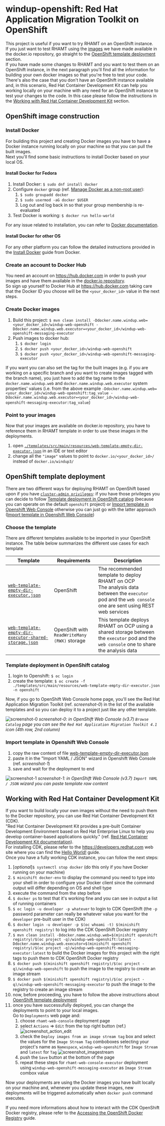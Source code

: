 # windup-openshift: Red Hat Application Migration Toolkit on OpenShift
This project is useful if you want to try RHAMT on an OpenShift instance.  
If you just want to test RHAMT using the [images](https://hub.docker.com/u/windup3/) we have made available in the docker.io repository, go straight to the [OpenShift template deployment](#openshift-template-deployment) section.  
If you have made some changes to RHAMT and you want to test them on an OpenShift instance, in the next paragraph you'll find all the information for building your own docker images so that you're free to test your code.  
There's also the case that you don't have an OpenShift instance available and, in this scenario, Red Hat Container Development Kit can help you working locally on your machine with any need for an OpenShift instance to test your changes to the code. In this case please follow the instructions in the [Working with Red Hat Container Development Kit](#working-with-red-hat-container-development-kit) section.

## OpenShift image construction
### Install Docker
For building this project and creating Docker images you have to have a Docker instance running locally on your machine so that you can pull the built images.  
Next you'll find some basic instructions to install Docker based on your local OS.
#### Install Docker for Fedora
1. Install Docker: `$ sudo dnf install docker`
1. Configure `docker` group (ref. [Manage Docker as a non-root user](https://docs.docker.com/install/linux/linux-postinstall/#manage-docker-as-a-non-root-user)):
   1. `$ sudo groupadd docker`
   1. `$ sudo usermod -aG docker $USER`
   1. Log out and log back in so that your group membership is re-evaluated
1. Test Docker is working: `$ docker run hello-world`

For any issue related to installation, you can refer to [Docker documentation](https://docs.docker.com/install/linux/docker-ce/fedora/).
#### Install Docker for other OS
For any other platform you can follow the detailed instructions provided in the [Install Docker](https://docs.docker.com/install/) guide from Docker.
### Create an account to Docker Hub
You need an account on https://hub.docker.com in order to push your images and have them available in the [docker.io repository](https://docs.openshift.org/latest/architecture/core_concepts/builds_and_image_streams.html#important-terms).  
So sign up yourself to Docker Hub at https://hub.docker.com taking care that the Docker ID you choose will be the `<your_docker_id>` value in the next steps.
### Create Docker images
1. Build this project: `$ mvn clean install -Ddocker.name.windup.web=<your_docker_id>/windup-web-openshift -Ddocker.name.windup.web.executor=<your_docker_id>/windup-web-openshift-messaging-executor`
1. Push images to docker hub:
   1. `$ docker login`
   1. `$ docker push <your_docker_id>/windup-web-openshift`
   1. `$ docker push <your_docker_id>/windup-web-openshift-messaging-executor`

If you want you can also set the tag for the built images (e.g. if you are working on a specific branch and you want to create images tagged with the branch name), you just have to add the tag name to the `docker.name.windup.web` and `docker.name.windup.web.executor` system properties' values (i.e. from the above example `-Ddocker.name.windup.web=<your_docker_id>/windup-web-openshift:tag_value -Ddocker.name.windup.web.executor=<your_docker_id>/windup-web-openshift-messaging-executor:tag_value`)

### Point to your images
Now that your images are available on docker.io repository, you have to reference them in RHAMT template in order to use these images in the deployments.
1. open [`./templates/src/main/resources/web-template-empty-dir-executor.json`](templates/src/main/resources/web-template-empty-dir-executor.json) in an IDE or text editor
1. change all the `"image"` values to point to `docker.io/<your_docker_id>/` instead of `docker.io/windup3/`
   
## OpenShift template deployment
There are two different ways for deploying RHAMT on OpenShift based upon if you have [`cluster-admin privileges`](https://docs.openshift.org/latest/architecture/additional_concepts/authorization.html#roles): if you have those privileges you can decide to follow [Template deployment in OpenShift catalog](#template-deployment-in-openshift-catalog) (because you can operate on the default `openshift` project) or [Import template in Openshift Web Console](#import-template-in-openshift-web-console) otherwise you can just go with the latter approach ([Import template in Openshift Web Console](#import-template-in-openshift-web-console))

### Choose the template
There are different templates available to be imported in your OpenShift instance.
The table below summarizes the different use cases for each template

| Template | Requirements | Description |
| --- | --- | --- |
| [`web-template-empty-dir-executor.json`](templates/src/main/resources/web-template-empty-dir-executor.json) | OpenShift | The recommended template to deploy RHAMT on OCP<br>The analysis data between the `executor` pod and the `web console` one are sent using REST web services |
| [`web-template-empty-dir-executor-shared-storage.json`](templates/src/main/resources/web-template-empty-dir-executor-shared-storage.json) | OpenShift with `ReadWriteMany (RWX)` storage| This template deploys RHAMT on OCP using a shared storage between the `executor` pod and the `web console` one to share the analysis data |

### Template deployment in OpenShift catalog
1. login to Openshift: `$ oc login`
1. create the template: `$ oc create -f ./templates/src/main/resources/web-template-empty-dir-executor.json -n openshift`

Now, if you go to OpenShift Web Console home page, you'll see the Red Hat Application Migration Toolkit (ref. *screenshot-0*) in the list of the available templates and so you can deploy it to a project just like any other template.

![screenshot-0](https://user-images.githubusercontent.com/7288588/38804671-80e5af28-4173-11e8-979c-58dc84e2371f.png)
*screenshot-0: in OpenShift Web Console (v3.7) `Browse Catalog` page you can see the `Red Hat Application Migration Toolkit 4.1` icon (4th row, 2nd column)*
### Import template in Openshift Web Console
1. copy the raw content of file [web-template-empty-dir-executor.json](templates/src/main/resources/web-template-empty-dir-executor.json)
1. paste it in the "Import YAML / JSON" wizard in Openshift Web Console (ref. *screenshot-1*)
1. save and wait for the deployment to end

![screenshot-1](https://user-images.githubusercontent.com/7288588/38807819-273b0f1c-417e-11e8-96d2-c82b41ee59bf.png)
*screenshot-1: in OpenShift Web Console (v3.7) `Import YAML / JSON` wizard you can paste template raw content*
## Working with Red Hat Container Development Kit
If you want to build locally your own images without the need to push them to the Docker repository, you can use Red Hat Container Development Kit (CDK).  
"Red Hat Container Development Kit provides a pre-built Container Development Environment based on Red Hat Enterprise Linux to help you develop container-based applications quickly." (ref.  [Red Hat Container Development Kit documentation](https://developers.redhat.com/products/cdk/overview/)).  
For installing CDK, please refer to the https://developers.redhat.com web site where you can find the [Hello World!](https://developers.redhat.com/products/cdk/hello-world/) guide.  
Once you have a fully working CDK instance, you can follow the next steps:

1. [_optional_]`$ systemctl stop docker` (do this only if you have Docker running on your machine)
1. `$ minishift docker-env` to display the command you need to type into your shell in order to configure your Docker client since the command output will differ depending on OS and shell type
1. execute the command from the step before
1. `$ docker ps` to test that it's working fine and you can see in output a list of running containers
1. `$ oc login -u developer -p whatever` to login to CDK OpenShift (the `-p` password parameter can really be whatever value you want for the `developer` pre-built user in the CDK)
1. `$ docker login -u developer -p $(oc whoami -t) $(minishift openshift registry)` to log into the CDK OpenShift Docker registry
1. `$ mvn clean install -Ddocker.name.windup.web=$(minishift openshift registry)/$(oc project -q)/windup-web-openshift:latest -Ddocker.name.windup.web.executor=$(minishift openshift registry)/$(oc project -q)/windup-web-openshift-messaging-executor:latest` to build the Docker images for this project with the right tags to push them to CDK OpenShift Docker registry
1. `$ docker push $(minishift openshift registry)/$(oc project -q)/windup-web-openshift` to push the image to the registry to create an image stream 
1. `$ docker push $(minishift openshift registry)/$(oc project -q)/windup-web-openshift-messaging-executor` to push the image to the registry to create an image stream 
1. now, before proceeding, you have to follow the above instructions about [OpenShift template deployment](#openshift-template-deployment)
1. once you have successufully deployed, you can change the deployments to point to your local images.  
Go to `Deployments` web page and:
   1. choose `rhamt-web-console` deployment page
   1. select `Actions` => `Edit` from the top right button (ref.)
   ![screenshot_action_edit](https://user-images.githubusercontent.com/7288588/39518963-2cfb1030-4e05-11e8-9c6b-a8d071d4fc3b.png)
   1. check the `Deploy images from an image stream tag` box and select the values for the `Image Stream Tag` comboboxes selecting your project's name as `Namespace`, `windup-web-openshift` for `Image Stream` and `latest` for `Tag`
   ![screenshot_imagestream](https://user-images.githubusercontent.com/7288588/39518990-49f385fa-4e05-11e8-9a80-d04992f90f0c.png)
   1. push the `Save` button at the bottom of the page
   1. repeat these steps for `rhamt-web-console-executor` deployment using `windup-web-openshift-messaging-executor` as `Image Stream` combox value
   
Now your deployments are using the Docker images you have built locally on your machine and, whenever you update these images, new deployments will be triggered automatically when `docker push` command executes.

If you need more informations about how to interact with the CDK OpenShift Docker registry, please refer to the [Accessing the OpenShift Docker Registry](https://docs.openshift.org/latest/minishift/openshift/openshift-docker-registry.html) guide.
